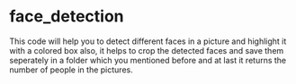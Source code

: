 # face_detection

This code will help you to detect different faces in a picture and highlight it with a colored box also, it helps to crop the detected faces and save them seperately in a folder which you 
mentioned before and at last it returns the number of people in the pictures.
